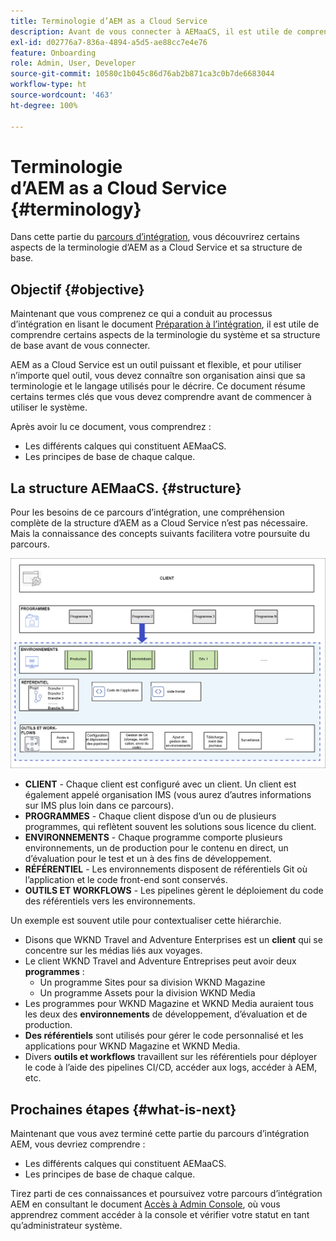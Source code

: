 ```yaml
---
title: Terminologie d’AEM as a Cloud Service
description: Avant de vous connecter à AEMaaCS, il est utile de comprendre une partie de la terminologie du système et sa structure de base.
exl-id: d02776a7-836a-4894-a5d5-ae88cc7e4e76
feature: Onboarding
role: Admin, User, Developer
source-git-commit: 10580c1b045c86d76ab2b871ca3c0b7de6683044
workflow-type: ht
source-wordcount: '463'
ht-degree: 100%

---
```


# Terminologie d’AEM as a Cloud Service {#terminology}

Dans cette partie du [parcours d’intégration](overview.md), vous découvrirez certains aspects de la terminologie d’AEM as a Cloud Service et sa structure de base.

## Objectif {#objective}

Maintenant que vous comprenez ce qui a conduit au processus d’intégration en lisant le document [Préparation à l’intégration](preparation.md), il est utile de comprendre certains aspects de la terminologie du système et sa structure de base avant de vous connecter.

AEM as a Cloud Service est un outil puissant et flexible, et pour utiliser n’importe quel outil, vous devez connaître son organisation ainsi que sa terminologie et le langage utilisés pour le décrire. Ce document résume certains termes clés que vous devez comprendre avant de commencer à utiliser le système.

Après avoir lu ce document, vous comprendrez :

* Les différents calques qui constituent AEMaaCS.
* Les principes de base de chaque calque.

## La structure AEMaaCS. {#structure}

Pour les besoins de ce parcours d’intégration, une compréhension complète de la structure d’AEM as a Cloud Service n’est pas nécessaire. Mais la connaissance des concepts suivants facilitera votre poursuite du parcours.

![Structure de Cloud Manager](/help/journey-sites/quick-site/assets/cloud-manager-structure.png)

* **CLIENT** - Chaque client est configuré avec un client. Un client est également appelé organisation IMS (vous aurez d’autres informations sur IMS plus loin dans ce parcours).
* **PROGRAMMES** - Chaque client dispose d’un ou de plusieurs programmes, qui reflètent souvent les solutions sous licence du client.
* **ENVIRONNEMENTS** - Chaque programme comporte plusieurs environnements, un de production pour le contenu en direct, un d’évaluation pour le test et un à des fins de développement.
* **RÉFÉRENTIEL** - Les environnements disposent de référentiels Git où l’application et le code front-end sont conservés.
* **OUTILS ET WORKFLOWS** - Les pipelines gèrent le déploiement du code des référentiels vers les environnements.

Un exemple est souvent utile pour contextualiser cette hiérarchie.

* Disons que WKND Travel and Adventure Enterprises est un **client** qui se concentre sur les médias liés aux voyages.
* Le client WKND Travel and Adventure Entreprises peut avoir deux **programmes** :
   * Un programme Sites pour sa division WKND Magazine
   * Un programme Assets pour la division WKND Media
* Les programmes pour WKND Magazine et WKND Media auraient tous les deux des **environnements** de développement, d’évaluation et de production.
* **Des référentiels** sont utilisés pour gérer le code personnalisé et les applications pour WKND Magazine et WKND Media.
* Divers **outils et workflows** travaillent sur les référentiels pour déployer le code à l’aide des pipelines CI/CD, accéder aux logs, accéder à AEM, etc.

## Prochaines étapes {#what-is-next}

Maintenant que vous avez terminé cette partie du parcours d’intégration AEM, vous devriez comprendre :

* Les différents calques qui constituent AEMaaCS.
* Les principes de base de chaque calque.

Tirez parti de ces connaissances et poursuivez votre parcours d’intégration AEM en consultant le document [Accès à Admin Console](admin-console.md), où vous apprendrez comment accéder à la console et vérifier votre statut en tant qu’administrateur système.
